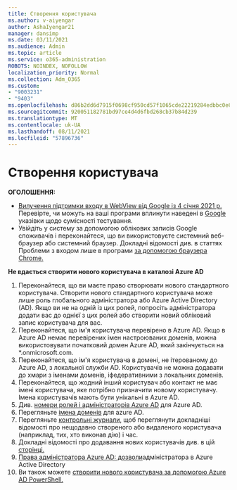 ```yaml
---
title: Створення користувача
ms.author: v-aiyengar
author: AshaIyengar21
manager: dansimp
ms.date: 03/11/2021
ms.audience: Admin
ms.topic: article
ms.service: o365-administration
ROBOTS: NOINDEX, NOFOLLOW
localization_priority: Normal
ms.collection: Adm_O365
ms.custom:
- "9003231"
- "9403"
ms.openlocfilehash: d86b2dd6d7915f0698cf950cd57f1065cde22219284edbbc0e64f3a5e69ff252
ms.sourcegitcommit: 920051182781bd97ce4d4d6fbd268cb37b84d239
ms.translationtype: MT
ms.contentlocale: uk-UA
ms.lasthandoff: 08/11/2021
ms.locfileid: "57896736"
---
```

# <a name="create-user"></a>Створення користувача

**ОГОЛОШЕННЯ:**

- [Вилучення підтримки входу в WebView від Google із 4 січня 2021 р.](https://docs.microsoft.com/azure/active-directory/external-identities/google-federation#deprecation-of-webview-sign-in-support) Перевірте, чи можуть на ваші програми вплинути наведені в [Google](https://go.microsoft.com/fwlink/?linkid=2157323) указівки щодо сумісності тестування.
- Увійдіть у систему за допомогою облікових записів Google споживачів і переконайтеся, що ви використовуєте системний веб-браузер або системний браузер. Докладні відомості див. в статтях Проблеми з входом лише в програми [за допомогою браузера Chrome.](https://docs.microsoft.com/office365/troubleshoot/miscellaneous/chrome-behavior-affects-applications)

**Не вдається створити нового користувача в каталозі Azure AD**

1. Переконайтеся, що ви маєте право створювати нового стандартного користувача. Створити нового стандартного користувача може лише роль глобального адміністратора або Azure Active Directory (AD). Якщо ви не на одній із цих ролей, попросіть адміністратора додати вас до однієї з цих ролей або створити новий обліковий запис користувача для вас.
1. Переконайтеся, що ім'я користувача перевірено в Azure AD. Якщо в Azure AD немає перевірених імен настроюваних доменів, можна використовувати початковий домен Azure AD, який закінчується на *.onmicrosoft.com.
1. Переконайтеся, що ім'я користувача в домені, не ітерованому до Azure AD, з локальної служби AD. Користувачів не можна додавати до хмари з іменами доменів, іфедеративними з локальних доменів.
1. Переконайтеся, що жодний інший користувач або контакт не має імені користувача, яке потрібно призначити новому користувачу. Імена користувачів мають бути унікальні в Azure AD.
1. Див. [номери ролей і адміністраторів Azure AD](https://portal.azure.com/#blade/Microsoft_AAD_IAM/ActiveDirectoryMenuBlade/RolesAndAdministrators) для Azure AD.
1. Перегляньте [імена доменів](https://portal.azure.com/#blade/Microsoft_AAD_IAM/ActiveDirectoryMenuBlade/RolesAndAdministrators) для azure AD.
1. Перегляньте [контрольні журнали,](https://portal.azure.com/#blade/Microsoft_AAD_IAM/ActiveDirectoryMenuBlade/RolesAndAdministrators) щоб переглянути докладніші відомості про нещодавно створеного або видаленого користувача (наприклад, тих, хто виконав дію) і час.
1. Докладні відомості про додавання нових користувачів див. в цій [сторінці.](https://docs.microsoft.com/azure/active-directory/active-directory-users-create-azure-portal)
1. [Права адміністратора Azure AD: дозволи](https://docs.microsoft.com/azure/active-directory/active-directory-assign-admin-roles)адміністратора в Azure Active Directory
1. Ви також можете [створити нового користувача за допомогою Azure AD PowerShell.](https://docs.microsoft.com/powershell/module/azuread/new-azureaduser?view=azureadps-2.0)
